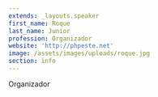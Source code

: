 ```yaml
---
extends: _layouts.speaker
first_name: Roque
last_name: Junior
profession: Organizador
website: 'http://phpeste.net'
image: /assets/images/uploads/roque.jpg
section: info
---
```

Organizador
